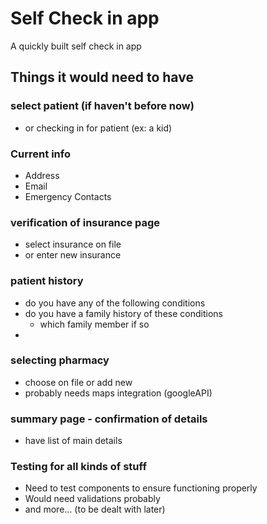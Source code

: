 # Self Check in app
A quickly built self check in app

## Things it would need to have

### select patient (if haven't before now)
- or checking in for patient (ex: a kid)

### Current info
- Address
- Email
- Emergency Contacts

### verification of insurance page
- select insurance on file
- or enter new insurance

### patient history 
- do you have any of the following conditions
- do you have a family history of these conditions
   - which family member if so
- 

### selecting pharmacy
- choose on file or add new
- probably needs maps integration (googleAPI)

### summary page - confirmation of details 
- have list of main details

### Testing for all kinds of stuff
- Need to test components to ensure functioning properly
- Would need validations probably
- and more... (to be dealt with later)
